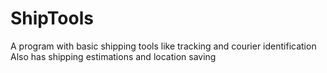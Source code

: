 # ShipTools
A program with basic shipping tools like tracking and courier identification
Also has shipping estimations and location saving

